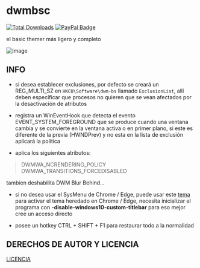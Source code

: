 # dwmbsc
[![Total Downloads](https://img.shields.io/github/downloads/LuSlower/dwmbsc/total.svg)](https://github.com/LuSlower/dwmbsc/releases) [![PayPal Badge](https://img.shields.io/badge/PayPal-003087?logo=paypal&logoColor=fff&style=flat)](https://paypal.me/eldontweaks) 

el basic themer más ligero y completo

![image](https://github.com/LuSlower/dwm-basic/assets/148411728/d6fdea55-0a61-4ce5-94ac-743483fe5e80)

## INFO

* si desea establecer exclusiones, por defecto se creará un REG_MULTI_SZ en `HKCU\Software\dwm-bs` llamado `ExclusionList`, allí deben específicar que procesos no quieren que se vean afectados por la desactivación de atributos

* registra un WinEventHook que detecta el evento EVENT_SYSTEM_FOREGROUND que se produce cuando una ventana cambia y se convierte en la ventana activa o en primer plano, si este es diferente de la previa (HWNDPrev) y no esta en la lista de exclusión aplicará la política

* aplica los siguientes atributos:
> DWMWA_NCRENDERING_POLICY
> DWMWA_TRANSITIONS_FORCEDISABLED

tambien deshabilita DWM Blur Behind...

* si no desea usar el SysMenu de Chrome / Edge, puede usar este [tema](https://chromewebstore.google.com/detail/windows-vista-basic-theme/bkohfcingfpclphbaglfbbjbfajcepad) 
para activar el tema heredado en Chrome / Edge, necesita inicializar el programa con **-disable-windows10-custom-titlebar** para eso mejor cree un acceso directo

* posee un hotkey CTRL + SHIFT + F1 para restaurar todo a la normalidad

## DERECHOS DE AUTOR Y LICENCIA
[LICENCIA](LICENSE)
